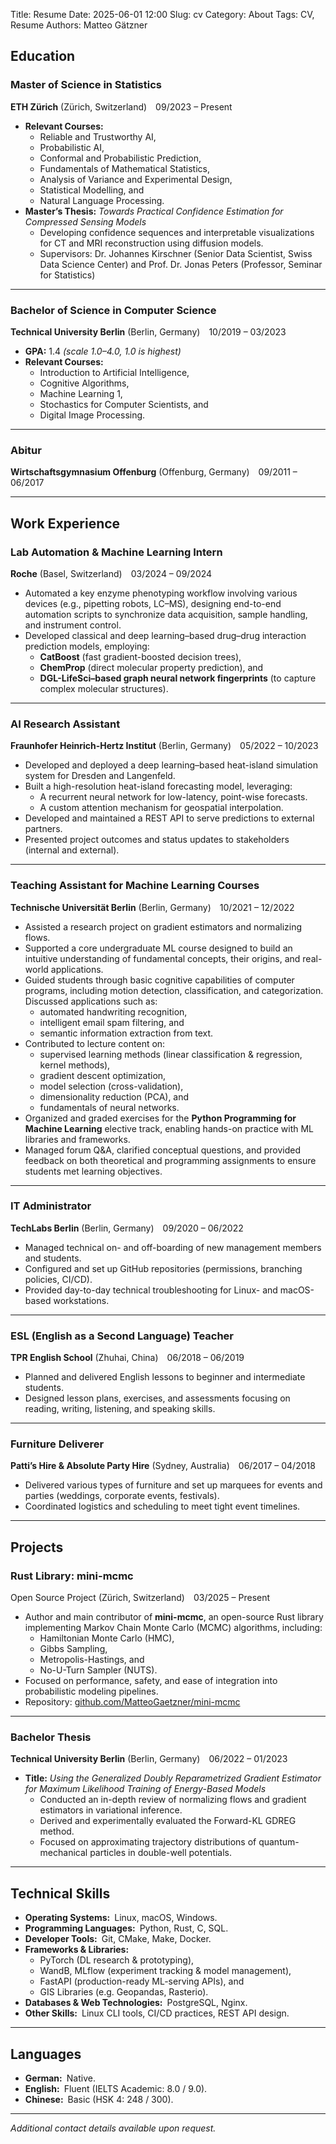 Title: Resume
Date: 2025-06-01 12:00
Slug: cv
Category: About
Tags: CV, Resume
Authors: Matteo Gätzner

## Education

### Master of Science in Statistics

**ETH Zürich** (Zürich, Switzerland) 09/2023 – Present

- **Relevant Courses:**
    - Reliable and Trustworthy AI,
    - Probabilistic AI,
    - Conformal and Probabilistic Prediction,
    - Fundamentals of Mathematical Statistics,
    - Analysis of Variance and Experimental Design,
    - Statistical Modelling, and
    - Natural Language Processing.
- **Master’s Thesis:** _Towards Practical Confidence Estimation for Compressed Sensing Models_
    - Developing confidence sequences and interpretable visualizations for CT and MRI reconstruction using diffusion models.
    - Supervisors: Dr. Johannes Kirschner (Senior Data Scientist, Swiss Data Science Center) and Prof. Dr. Jonas Peters (Professor, Seminar for Statistics)

---

### Bachelor of Science in Computer Science

**Technical University Berlin** (Berlin, Germany) 10/2019 – 03/2023

- **GPA:** 1.4 _(scale 1.0–4.0, 1.0 is highest)_
- **Relevant Courses:**
    - Introduction to Artificial Intelligence,
    - Cognitive Algorithms,
    - Machine Learning 1,
    - Stochastics for Computer Scientists, and
    - Digital Image Processing.

---

### Abitur

**Wirtschaftsgymnasium Offenburg** (Offenburg, Germany) 09/2011 – 06/2017

---

## Work Experience

### Lab Automation & Machine Learning Intern

**Roche** (Basel, Switzerland) 03/2024 – 09/2024

- Automated a key enzyme phenotyping workflow involving various devices (e.g., pipetting robots, LC–MS), designing end-to-end automation scripts to synchronize data acquisition, sample handling, and instrument control.
- Developed classical and deep learning–based drug–drug interaction prediction models, employing:
    - **CatBoost** (fast gradient-boosted decision trees),
    - **ChemProp** (direct molecular property prediction), and
    - **DGL-LifeSci–based graph neural network fingerprints** (to capture complex molecular structures).

---

### AI Research Assistant

**Fraunhofer Heinrich-Hertz Institut** (Berlin, Germany) 05/2022 – 10/2023

- Developed and deployed a deep learning–based heat-island simulation system for Dresden and Langenfeld.
- Built a high-resolution heat-island forecasting model, leveraging:
    - A recurrent neural network for low-latency, point-wise forecasts.
    - A custom attention mechanism for geospatial interpolation.
- Developed and maintained a REST API to serve predictions to external partners.
- Presented project outcomes and status updates to stakeholders (internal and external).

---

### Teaching Assistant for Machine Learning Courses

**Technische Universität Berlin** (Berlin, Germany) 10/2021 – 12/2022

- Assisted a research project on gradient estimators and normalizing flows.
- Supported a core undergraduate ML course designed to build an intuitive understanding of fundamental concepts, their origins, and real-world applications.
- Guided students through basic cognitive capabilities of computer programs, including motion detection, classification, and categorization. Discussed applications such as:
    - automated handwriting recognition,
    - intelligent email spam filtering, and
    - semantic information extraction from text.
- Contributed to lecture content on:
    - supervised learning methods (linear classification & regression, kernel methods),
    - gradient descent optimization,
    - model selection (cross-validation),
    - dimensionality reduction (PCA), and
    - fundamentals of neural networks.
- Organized and graded exercises for the **Python Programming for Machine Learning** elective track, enabling hands-on practice with ML libraries and frameworks.
- Managed forum Q&A, clarified conceptual questions, and provided feedback on both theoretical and programming assignments to ensure students met learning objectives.

---

### IT Administrator

**TechLabs Berlin** (Berlin, Germany) 09/2020 – 06/2022

- Managed technical on- and off-boarding of new management members and students.
- Configured and set up GitHub repositories (permissions, branching policies, CI/CD).
- Provided day-to-day technical troubleshooting for Linux- and macOS-based workstations.

---

### ESL (English as a Second Language) Teacher

**TPR English School** (Zhuhai, China) 06/2018 – 06/2019

- Planned and delivered English lessons to beginner and intermediate students.
- Designed lesson plans, exercises, and assessments focusing on reading, writing, listening, and speaking skills.

---

### Furniture Deliverer

**Patti’s Hire & Absolute Party Hire** (Sydney, Australia) 06/2017 – 04/2018

- Delivered various types of furniture and set up marquees for events and parties (weddings, corporate events, festivals).
- Coordinated logistics and scheduling to meet tight event timelines.

---

## Projects

### Rust Library: **mini-mcmc**

Open Source Project (Zürich, Switzerland) 03/2025 – Present

- Author and main contributor of **mini-mcmc**, an open-source Rust library implementing Markov Chain Monte Carlo (MCMC) algorithms, including:
    - Hamiltonian Monte Carlo (HMC),
    - Gibbs Sampling,
    - Metropolis-Hastings, and
    - No-U-Turn Sampler (NUTS).
- Focused on performance, safety, and ease of integration into probabilistic modeling pipelines.
- Repository: [github.com/MatteoGaetzner/mini-mcmc](https://github.com/MatteoGaetzner/mini-mcmc)

---

### Bachelor Thesis

**Technical University Berlin** (Berlin, Germany) 06/2022 – 01/2023

- **Title:** _Using the Generalized Doubly Reparametrized Gradient Estimator for Maximum Likelihood Training of Energy-Based Models_
    - Conducted an in-depth review of normalizing flows and gradient estimators in variational inference.
    - Derived and experimentally evaluated the Forward-KL GDREG method.
    - Focused on approximating trajectory distributions of quantum-mechanical particles in double-well potentials.

---

## Technical Skills

- **Operating Systems:** Linux, macOS, Windows.
- **Programming Languages:** Python, Rust, C, SQL.
- **Developer Tools:** Git, CMake, Make, Docker.
- **Frameworks & Libraries:** 
    - PyTorch (DL research & prototyping),
    - WandB, MLflow (experiment tracking & model management),
    - FastAPI (production-ready ML-serving APIs), and
    - GIS Libraries (e.g. Geopandas, Rasterio).
- **Databases & Web Technologies:** PostgreSQL, Nginx.
- **Other Skills:** Linux CLI tools, CI/CD practices, REST API design.

---

## Languages

- **German:** Native.
- **English:** Fluent (IELTS Academic: 8.0 / 9.0).
- **Chinese:** Basic (HSK 4: 248 / 300).

---

_Additional contact details available upon request._

